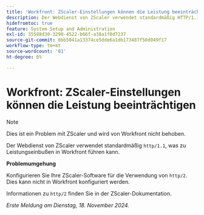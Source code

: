 ```yaml
---
title: 'Workfront: ZScaler-Einstellungen können die Leistung beeinträchtigen'
description: Der Webdienst von ZScaler verwendet standardmäßig HTTP/1.1, was zu Leistungseinbußen in Workfront führen kann.
hidefromtoc: true
feature: System Setup and Administration
exl-id: 35588d30-3290-4522-b66f-a38a1f0d7237
source-git-commit: 8bb5041a13374ce5dde6a1db173487f50d049f17
workflow-type: tm+mt
source-wordcount: '81'
ht-degree: 6%

---
```


# Workfront: ZScaler-Einstellungen können die Leistung beeinträchtigen

>[!NOTE]
>
>Dies ist ein Problem mit ZScaler und wird von Workfront nicht behoben.

Der Webdienst von ZScaler verwendet standardmäßig `http/1.1`, was zu Leistungseinbußen in Workfront führen kann.

**Problemumgehung**

Konfigurieren Sie Ihre ZScaler-Software für die Verwendung von `http/2`. Dies kann nicht in Workfront konfiguriert werden.

Informationen zu `http/2` finden Sie in der ZScaler-Dokumentation.

_Erste Meldung am Dienstag, 18. November 2024._
